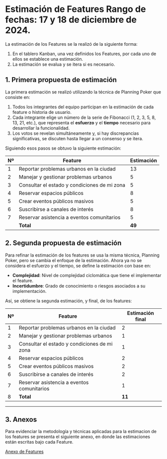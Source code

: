# **Estimación de Features**   Rango de fechas: 17 y 18 de diciembre de 2024.
La estimación de los Features se la realizó de la siguiente forma:
1. En el tablero Kanban, una vez definidos los Features, por cada uno de ellos se establece una estimación.
2. La estimación se evalua y se itera si es necesario.

## **1. Primera propuesta de estimación**
La primera estimación se realizó utilizando la técnica de Planning Poker que consiste en:
1. Todos los integrantes del equipo participan en la estimación de cada feature o historia de usuario.
2. Cada integrante elige un número de la serie de Fibonacci (1, 2, 3, 5, 8, 13, 21, etc.), que representa el **esfuerzo** y el **tiempo** necesario para desarrollar la funcionalidad.
3. Los votos se revelan simultáneamente y, si hay discrepancias significativas, se discuten hasta llegar a un consenso y  se itera.

Siguiendo esos pasos se obtuvo la siguiente estimación:

|Nº| **Feature** | **Estimación** |
|--|------------|------------------------|
|1| Reportar problemas urbanos en la ciudad | 13 |
|2| Manejar y gestionar problemas urbanos | 5 |
|3| Consultar el estado y condiciones de mi zona | 5 |
|4| Reservar espacios públicos | 8 |
|5| Crear eventos públicos masivos | 5 |
|6| Suscribirse a canales de interés | 8 |
|7| Reservar asistencia a eventos comunitarios | 5 |
|| **Total**| **49** |

## **2. Segunda propuesta de estimación**
Para refinar la estimación de los features se usa la misma técnica, Planning Poker, pero se cambia el enfoque de la estimación. Ahora ya no se considera el esfuerzo y el tiempo, se define la estimación con base en: 
- **Complejidad**: Nivel de complejidad ciclomática que tiene el implementar el feature.  
- **Incertidumbre**: Grado de conocimiento o riesgos asociados a su implementación.  

Así, se obtiene la segunda estimación, y final, de los features:


|Nº| **Feature** | **Estimación final** |
|--|------------|---------------------|
|1| Reportar problemas urbanos en la ciudad | 2 |
|2| Manejar y gestionar problemas urbanos | 1 |
|3| Consultar el estado y condiciones de mi zona | 1 |
|4| Reservar espacios públicos | 2 |
|5| Crear eventos públicos masivos | 2 |
|6| Suscribirse a canales de interés | 2 |
|7| Reservar asistencia a eventos comunitarios | 1 |
|8| **Total** | **11** |

---
## 3. Anexos
Para evidenciar la metodología y técnicas aplicadas para la estimacion de los features se presenta el siguiente anexo, en donde las estimaciones están escritas bajo cada Feature.

[Anexo de Features](anexos.md#kanban-de-features)

